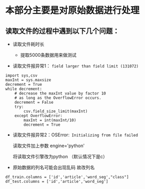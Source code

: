 # 本部分主要是对原始数据进行处理
## 读取文件的过程中遇到以下几个问题：

* 读取文件耗时长
    * 提取5000条数据用来做测试 
    
* 读取文件报异常1：
```field larger than field limit (131072)```
```
import sys,csv
maxInt = sys.maxsize
decrement = True
while decrement:
    # decrease the maxInt value by factor 10
    # as long as the OverflowError occurs.
    decrement = False
    try:
        csv.field_size_limit(maxInt)
    except OverflowError:
        maxInt = int(maxInt/10)
        decrement = True
```

* 读取文件报异常2：OSError:``` Initializing from file failed```
  
  读取文件加上参数 engine='python' 
  
  将读取文件引擎改为python （默认情况下是c）
    
* 原始数据的列名可能会出现乱码 故改列名
```
df_train.columns = ['id','article','word_seg',"class"]
df_test.columns = ['id','article','word_seg'] 
```
   
